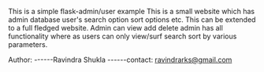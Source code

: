 This is a simple flask-admin/user example
This is a small website which has admin database user's search option sort options etc.
This can be extended to a full fledged website.
Admin can view add delete admin has all functionality
where as users can only view/surf search sort by various parameters.

Author:
------Ravindra Shukla
------contact: ravindrarks@gmail.com